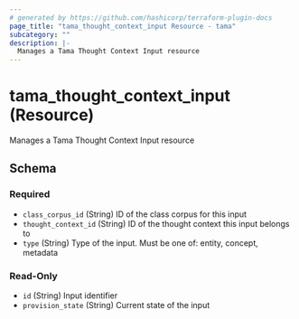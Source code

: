 ```yaml
---
# generated by https://github.com/hashicorp/terraform-plugin-docs
page_title: "tama_thought_context_input Resource - tama"
subcategory: ""
description: |-
  Manages a Tama Thought Context Input resource
---
```


# tama_thought_context_input (Resource)

Manages a Tama Thought Context Input resource



<!-- schema generated by tfplugindocs -->
## Schema

### Required

- `class_corpus_id` (String) ID of the class corpus for this input
- `thought_context_id` (String) ID of the thought context this input belongs to
- `type` (String) Type of the input. Must be one of: entity, concept, metadata

### Read-Only

- `id` (String) Input identifier
- `provision_state` (String) Current state of the input

